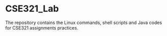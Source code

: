 # CSE321_Lab

The repository contains the Linux commands, shell scripts and Java codes for CSE321 assignments practices. 
